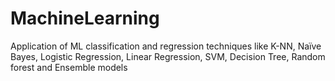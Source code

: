 # MachineLearning
Application of ML classification and regression techniques like K-NN, Naïve Bayes, Logistic Regression, Linear Regression, SVM, Decision Tree, Random forest and Ensemble models

